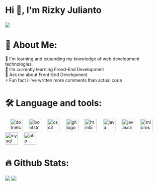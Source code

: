 


<h1>Hi 👋, I'm Rizky Julianto</h1>


###
![](https://quotes-github-readme.vercel.app/api?type=horizontal&theme=light)


# 💫 About Me:
🔭 I'm learning and expanding my knowledge of web development technologies.<br>
🌱 I’m currently learning Frond-End Development<br>
💬 Ask me about Front-End Development<br>
⚡ Fun fact i I've written more comments than actual code

# 🛠 Language and tools:

###

<div align="left">
  <img width="12" />
  <img src="https://cdn.jsdelivr.net/gh/devicons/devicon/icons/dotnetcore/dotnetcore-original.svg" height="40" alt="dotnetcore logo"  />
  <img width="12" />
  <img src="https://cdn.jsdelivr.net/gh/devicons/devicon/icons/bootstrap/bootstrap-original.svg" height="40" alt="bootstrap logo"  />
  <img width="12" />
  <img src="https://cdn.jsdelivr.net/gh/devicons/devicon/icons/css3/css3-original.svg" height="40" alt="css3 logo"  />
  <img width="12" />
  <img src="https://cdn.jsdelivr.net/gh/devicons/devicon/icons/git/git-original.svg" height="40" alt="git logo"  />
  <img width="12" />
  <img src="https://cdn.jsdelivr.net/gh/devicons/devicon/icons/html5/html5-original.svg" height="40" alt="html5 logo"  />
  <img width="12" />
  <img src="https://cdn.jsdelivr.net/gh/devicons/devicon/icons/java/java-original.svg" height="40" alt="java logo"  />
  <img width="12" />
  <img src="https://cdn.jsdelivr.net/gh/devicons/devicon/icons/javascript/javascript-original.svg" height="40" alt="javascript logo"  />
  <img width="12" />
  <img src="https://cdn.jsdelivr.net/gh/devicons/devicon/icons/microsoftsqlserver/microsoftsqlserver-plain.svg" height="40" alt="microsoftsqlserver logo"  />
  <img width="12" />
  <img src="https://cdn.jsdelivr.net/gh/devicons/devicon/icons/mysql/mysql-original.svg" height="40" alt="mysql logo"  />
  <img width="12" />
  <img src="https://cdn.jsdelivr.net/gh/devicons/devicon/icons/php/php-original.svg" height="40" alt="php logo"  />
</div>

###


# 🔥 Github Stats:

###
![](https://github-readme-stats.vercel.app/api?username=RizkyJulianto&theme=default&hide_border=true&include_all_commits=false&count_private=false)
![](https://github-readme-stats.vercel.app/api/top-langs/?username=RizkyJulianto&theme=default&hide_border=true&include_all_commits=false&count_private=false&layout=compact)





